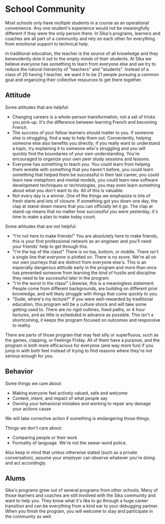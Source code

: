 # School Community

Most schools only have multiple students in a course as an operational convenience. Any one student's experience would not be meaningfully different if they were the only person there. In Sika's programs, learners and coaches are all part of a community and rely on each other for everything from emotional support to technical help.

In traditional education, the teacher is the source of all knowledge and they benevolently dole it out to the empty minds of their students. At Sika we believe everyone has something to learn from everyone else and we try to reduce the natural hierarchy of "teachers" and "students". Instead of a class of 20 having 1 teacher, we want it to be 21 people pursuing a common goal and organizing their collective resources to get there together.

## Attitude

Some attitudes that are helpful:

* Changing careers is a whole-person transformation, not a set of tricks you pick-up. It's the difference between learning French and becoming French.
* The success of your fellow learners should matter to you. If someone else is struggling, find a way to help them out. Conveniently, helping someone else also benefits you directly; if you really want to understand a topic, try explaining it to someone who's struggling and you will quickly find the boundaries of your own understanding. You're encouraged to organize your own peer study sessions and lessons.
* Everyone has something to teach you. You could learn from helping them wrestle with something that you haven't before, you could learn something that helped them be successful in their last career, you could learn new metaphors and mental models, you could learn new software development techniques or technologies, you may even learn something about what you don't want to do. All of this is valuable.
* Not every day is a winner. One of the things we emphasize is lots of fresh starts and lots of closure. If something got you down one day, the clap at stand-down means that you can officially let it go. The clap at stand-up means that no matter how successful you were yesterday, it's time to make a plan to make today count.

Some attitudes that are not helpful:

* "I'm not here to make friends!" You are absolutely here to make friends, this is your first professional network as an engineer and you'll need your friends' help to get through this.
* "I'm the top of the class!" There is no top, bottom, or middle. There isn't a single line that everyone is plotted on. There is no score. We're all on our own journeys that are distinct from everyone else's. This is an especially dangerous attitude early in the program and more than once has prevented someone from learning the kind of hustle and discipline they need to be successful later in the program.
* "I'm the worst in the class!" Likewise, this is a meaningless statement. People come from different backgrounds, are building on different prior knowledge, and will likely struggle with things that come quickly to you.
* "Dude, where's my lecture?" If you were well-rewarded by traditional education, this program will be a culture shock and will take some getting used to. There are no rigid outlines, fixed paths, or 4 hour lectures, and as little is scheduled in advance as possible. This isn't a shortcoming, it keeps the program focused on outcomes and responsive to reality.

There are parts of those program that may feel silly or superfluous, such as the games, clapping, or Feelings Friday. All of them have a purpose, and the program is both more efficacious for everyone (and way more fun) if you jump in with both feet instead of trying to find reasons where they're not serious enough for you.

## Behavior

Some things we care about:

* Making everyone feel actively valued, safe and welcome
* Content, intent, and impact of what people say
* Owning your behavioral mistakes and working to repair any damage your actions cause

We will take corrective action if something is endangering those things.

Things we don't care about:

* Comparing people or their work
* Formality of language. We're not the swear-word police.

Also keep in mind that unless otherwise stated (such as a private conversation), assume your employer can observe whatever you're doing and act accordingly.

## Alums

Sika's programs grew out of several programs from other schools. Many of those learners and coaches are still involved with the Sika community and want to help you. They know what it's like to go through a huge career transition and can be everything from a kind ear to your debugging partner. When you finish the program, you will welcome to stay and participate in the community as well.
